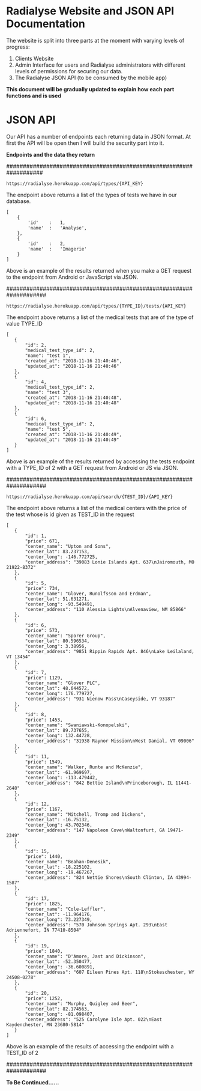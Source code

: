 # Radialyse Website and  JSON API Documentation 

The website is split into three parts at the moment with varying levels of progress:

 1. Clients Website
 2. Admin Interface for users and Radialyse administrators with different levels of permissions for securing our data.
 3. The Radialyse JSON API (to be consumed by the mobile app)

**This document will be gradually updated to explain how each part functions and is used**

# JSON API
Our API has a number of endpoints each returning data in JSON format. At first the API will be open then I will build the security part into it.

**Endpoints and the data they return**

   ###################################################################
   
    https://radialyse.herokuapp.com/api/types/{API_KEY}
   The endpoint above returns a list of the types of tests we have in our database.

    [
        {
            'id'    :   1,
            'name'  :   'Analyse',
        },
        {
            'id'    :   2,
            'name'  :   'Imagerie'
        }
    ]
   Above is an example of the results returned when you make a GET request to the endpoint from Android or  JavaScript via JSON.
   
   ####################################################################

    https://radialyse.herokuapp.com/api/types/{TYPE_ID}/tests/{API_KEY}
    
   The endpoint above returns a list of the medical tests that are of the type of value TYPE_ID
   
    [
       {
           "id": 2,
           "medical_test_type_id": 2,
           "name": "test 1",
           "created_at": "2018-11-16 21:40:46",
           "updated_at": "2018-11-16 21:40:46"
       },
       {
           "id": 4,
           "medical_test_type_id": 2,
           "name": "test 3",
           "created_at": "2018-11-16 21:40:48",
           "updated_at": "2018-11-16 21:40:48"
       },
       {
           "id": 6,
           "medical_test_type_id": 2,
           "name": "test 5",
           "created_at": "2018-11-16 21:40:49",
           "updated_at": "2018-11-16 21:40:49"
       }
    ]
    
   Above is an example of the results returned by accessing the tests endpoint with a TYPE_ID of 2 with a GET request from Android or JS via JSON.
   
   ####################################################################
   
    https://radialyse.herokuapp.com/api/search/{TEST_ID}/{API_KEY}
   
  The endpoint above returns a list of the medical centers with the price of the test whose is id given as TEST_ID in the request
  
    [
       {
           "id": 1,
           "price": 671,
           "center_name": "Upton and Sons",
           "center_lat": 83.237153,
           "center_long": -146.772725,
           "center_address": "39083 Lonie Islands Apt. 637\nJairomouth, MO 21922-8372"
       },
       {
           "id": 5,
           "price": 734,
           "center_name": "Glover, Runolfsson and Erdman",
           "center_lat": 51.631271,
           "center_long": -93.549491,
           "center_address": "110 Alessia Lights\nAlvenaview, NM 85866"
       },
       {
           "id": 6,
           "price": 573,
           "center_name": "Sporer Group",
           "center_lat": 80.596534,
           "center_long": 3.38956,
           "center_address": "9851 Rippin Rapids Apt. 846\nLake Leilaland, VT 13454"
       },
       {
           "id": 7,
           "price": 1129,
           "center_name": "Glover PLC",
           "center_lat": 48.644572,
           "center_long": 176.779727,
           "center_address": "931 Nienow Pass\nCaseyside, VT 93187"
       },
       {
           "id": 8,
           "price": 1453,
           "center_name": "Swaniawski-Konopelski",
           "center_lat": 89.737655,
           "center_long": 132.44728,
           "center_address": "31938 Raynor Mission\nWest Danial, VT 09006"
       },
       {
           "id": 11,
           "price": 1549,
           "center_name": "Walker, Runte and McKenzie",
           "center_lat": -61.969697,
           "center_long": -113.479442,
           "center_address": "842 Bettie Island\nPrinceborough, IL 11441-2648"
       },
       {
           "id": 12,
           "price": 1167,
           "center_name": "Mitchell, Tromp and Dickens",
           "center_lat": -16.75132,
           "center_long": 43.702346,
           "center_address": "147 Napoleon Cove\nWaltonfurt, GA 19471-2349"
       },
       {
           "id": 15,
           "price": 1440,
           "center_name": "Beahan-Denesik",
           "center_lat": -18.225102,
           "center_long": -19.467267,
           "center_address": "824 Nettie Shores\nSouth Clinton, IA 43994-1587"
       },
       {
           "id": 17,
           "price": 1825,
           "center_name": "Cole-Leffler",
           "center_lat": -11.964176,
           "center_long": 73.227349,
           "center_address": "570 Johnson Springs Apt. 293\nEast Adriennefort, IN 77410-8504"
       },       
       {
           "id": 19,
           "price": 1840,
           "center_name": "D'Amore, Jast and Dickinson",
           "center_lat": -52.350477,
           "center_long": -36.600891,
           "center_address": "607 Eileen Pines Apt. 118\nStokeschester, WY 24508-0278"
       },
       {
           "id": 20,
           "price": 1252,
           "center_name": "Murphy, Quigley and Beer",
           "center_lat": 82.174563,
           "center_long": -81.098407,
           "center_address": "525 Carolyne Isle Apt. 022\nEast Kaydenchester, MN 23680-5814"
       }
    ]
   
  Above is an example of the results of accessing the endpoint with a TEST_ID of 2 
  
  ####################################################################
  
**To Be Continued......**
